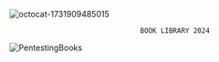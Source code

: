 ![octocat-1731909485015](https://github.com/user-attachments/assets/c07ab45a-1cf1-44aa-9928-eb9180f2f6a1)


                                    BOOK LIBRARY 2024



![PentestingBooks](https://github.com/user-attachments/assets/588d02df-384a-4522-95dd-e9ff125586b0)



